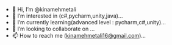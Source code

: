 - 👋 Hi, I’m @kinamehmetali
- 👀 I’m interested in (c#,pycharm,unity,java)...
- 🌱 I’m currently learning(advanced level : pycharm,c#,unity)...
- 💞️ I’m looking to collaborate on ...
- 📫 How to reach me (kinamehmetali16@gmail.com)...


